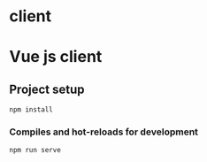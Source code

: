 # client

# Vue js client

## Project setup
```
npm install
```

### Compiles and hot-reloads for development
```
npm run serve
```

